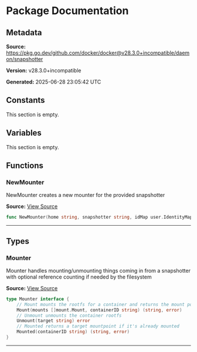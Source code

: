 # Package Documentation

## Metadata

**Source:** https://pkg.go.dev/github.com/docker/docker@v28.3.0+incompatible/daemon/snapshotter

**Version:** v28.3.0+incompatible

**Generated:** 2025-06-28 23:05:42 UTC

## Constants

This section is empty.

## Variables

This section is empty.

## Functions

### NewMounter

NewMounter creates a new mounter for the provided snapshotter

**Source:** [View Source](https://github.com/docker/docker/blob/v28.3.0/daemon/snapshotter/mount.go#L28)  

```go
func NewMounter(home string, snapshotter string, idMap user.IdentityMapping) *refCountMounter
```

---

## Types

### Mounter

Mounter handles mounting/unmounting things coming in from a snapshotter
with optional reference counting if needed by the filesystem

**Source:** [View Source](https://github.com/docker/docker/blob/v28.3.0/daemon/snapshotter/mount.go#L18)  

```go
type Mounter interface {
	// Mount mounts the rootfs for a container and returns the mount point
	Mount(mounts []mount.Mount, containerID string) (string, error)
	// Unmount unmounts the container rootfs
	Unmount(target string) error
	// Mounted returns a target mountpoint if it's already mounted
	Mounted(containerID string) (string, error)
}
```

---

